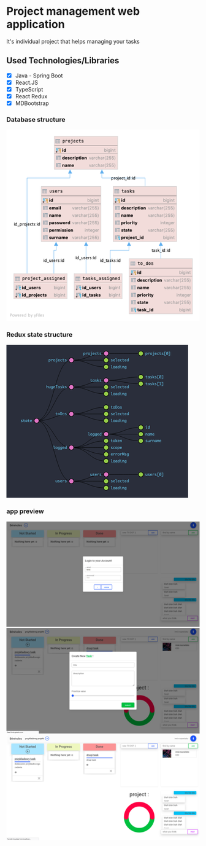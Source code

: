 # Project management web application

It's individual project that helps managing your tasks
## Used Technologies/Libraries
- [x] Java - Spring Boot
- [x] React.JS
- [x] TypeScript
- [x] React Redux
- [x] MDBootstrap

### Database structure
![database](DB_diagram.png?raw=true "Database ERD")

### Redux state structure
![redux](redux_example_state.png?raw=true "redux state")

### app preview
![preview1](preview_1.png?raw=true "login preview")
![preview2](preview_2.png?raw=true "adding tasks preview")
![preview3](preview_3.png?raw=true "main view preview")
